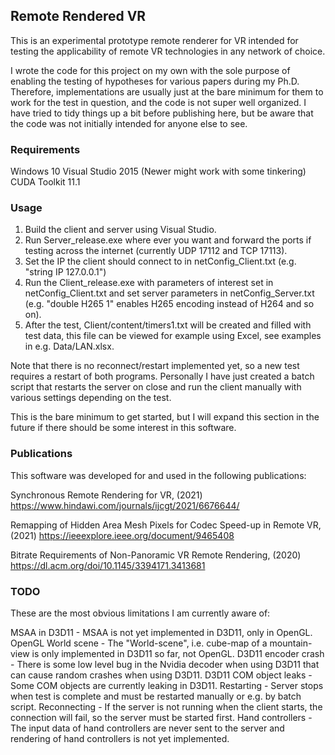 Remote Rendered VR
---

This is an experimental prototype remote renderer for VR intended for testing the applicability of remote VR technologies in any network of choice. 

I wrote the code for this project on my own with the sole purpose of enabling the testing of hypotheses for various papers during my Ph.D.
Therefore, implementations are usually just at the bare minimum for them to work for the test in question, and the code is not super well organized. I have tried to tidy things up a bit before publishing here, but be aware that the code was not initially intended for anyone else to see.

### Requirements

Windows 10
Visual Studio 2015 (Newer might work with some tinkering)
CUDA Toolkit 11.1

### Usage

1. Build the client and server using Visual Studio.
2. Run Server_release.exe where ever you want and forward the ports if testing across the internet (currently UDP 17112 and TCP 17113).
3. Set the IP the client should connect to in netConfig_Client.txt (e.g. "string IP 127.0.0.1")
4. Run the Client_release.exe with parameters of interest set in netConfig_Client.txt and set server parameters in netConfig_Server.txt (e.g. "double H265 1" enables H265 encoding instead of H264 and so on).
5. After the test, Client/content/timers1.txt will be created and filled with test data, this file can be viewed for example using Excel, see examples in e.g. Data/LAN.xlsx.

Note that there is no reconnect/restart implemented yet, so a new test requires a restart of both programs. 
Personally I have just created a batch script that restarts the server on close and run the client manually with various settings depending on the test.

This is the bare minimum to get started, but I will expand this section in the future if there should be some interest in this software.

### Publications

This software was developed for and used in the following publications:

Synchronous Remote Rendering for VR, (2021)
https://www.hindawi.com/journals/ijcgt/2021/6676644/

Remapping of Hidden Area Mesh Pixels for Codec Speed-up in Remote VR, (2021)
https://ieeexplore.ieee.org/document/9465408

Bitrate Requirements of Non-Panoramic VR Remote Rendering, (2020)
https://dl.acm.org/doi/10.1145/3394171.3413681


### TODO

These are the most obvious limitations I am currently aware of:

MSAA in D3D11 			-	MSAA is not yet implemented in D3D11, only in OpenGL.
OpenGL World scene		-	The "World-scene", i.e. cube-map of a mountain-view is only implemented in D3D11 so far, not OpenGL.
D3D11 encoder crash		-	There is some low level bug in the Nvidia decoder when using D3D11 that can cause random crashes when using D3D11.
D3D11 COM object leaks	-	Some COM objects are currently leaking in D3D11.
Restarting				-	Server stops when test is complete and must be restarted manually or e.g. by batch script.
Reconnecting			-	If the server is not running when the client starts, the connection will fail, so the server must be started first.
Hand controllers		-	The input data of hand controllers are never sent to the server and rendering of hand controllers is not yet implemented.

